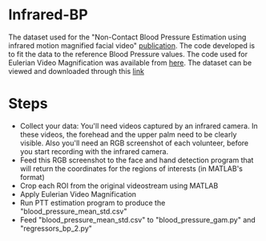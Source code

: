 # Infrared-BP

The dataset used for the "Non-Contact Blood Pressure Estimation using infrared motion magnified facial video" [publication](https://utopia.duth.gr/nmitiano/pdf/CNNA_2023_1.pdf). The code developed is to fit the data to the reference Blood Pressure values. The code used for Eulerian Video Magnification was available from [here](http://people.csail.mit.edu/mrub/evm/#code). The dataset can be viewed and downloaded through this [link](https://mega.nz/folder/KdhlnSjB#vX4uepisNf2s_P4sMHsqjA)

# Steps
- Collect your data: You'll need videos captured by an infrared camera. In these videos, the forehead and the upper palm need to be clearly visible. Also you'll need an RGB screenshot of each volunteer, before you start recording with the infrared camera.
- Feed this RGB screenshot to the face and hand detection program that will return the coordinates for the regions of interests (in MATLAB's format)
- Crop each ROI from the original videostream using MATLAB
- Apply Eulerian Video Magnification
- Run PTT estimation program to produce the "blood_pressure_mean_std.csv"
- Feed "blood_pressure_mean_std.csv" to "blood_pressure_gam.py" and "regressors_bp_2.py"
